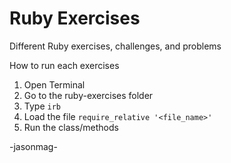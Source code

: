 # Ruby Exercises

Different Ruby exercises, challenges, and problems

How to run each exercises

1. Open Terminal
2. Go to the ruby-exercises folder
3. Type ```irb```
4. Load the file ```require_relative '<file_name>'```
5. Run the class/methods

-jasonmag-
